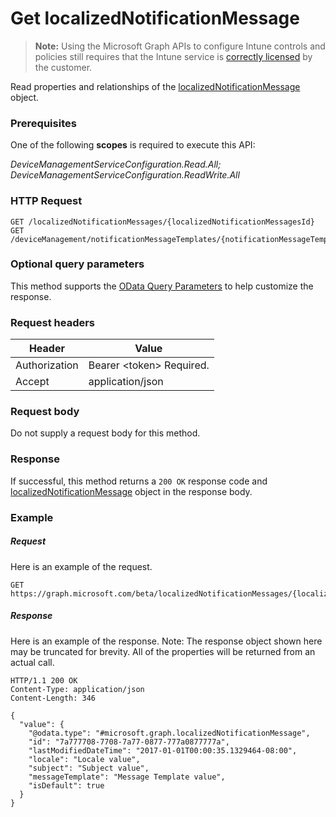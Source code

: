 ﻿# Get localizedNotificationMessage

> **Note:** Using the Microsoft Graph APIs to configure Intune controls and policies still requires that the Intune service is [correctly licensed](https://go.microsoft.com/fwlink/?linkid=839381) by the customer.

Read properties and relationships of the [localizedNotificationMessage](../resources/intune_notification_localizednotificationmessage.md) object.
### Prerequisites
One of the following **scopes** is required to execute this API:

*DeviceManagementServiceConfiguration.Read.All; DeviceManagementServiceConfiguration.ReadWrite.All*
### HTTP Request
<!-- {
  "blockType": "ignored"
}
-->
```http
GET /localizedNotificationMessages/{localizedNotificationMessagesId}
GET /deviceManagement/notificationMessageTemplates/{notificationMessageTemplateId}/localizedNotificationMessages/{localizedNotificationMessageId}
```

### Optional query parameters
This method supports the [OData Query Parameters](http://graph.microsoft.io/docs/overview/query_parameters) to help customize the response.
### Request headers
|Header|Value|
|---|---|
|Authorization|Bearer &lt;token&gt; Required.|
|Accept|application/json|

### Request body
Do not supply a request body for this method.

### Response
If successful, this method returns a `200 OK` response code and [localizedNotificationMessage](../resources/intune_notification_localizednotificationmessage.md) object in the response body.

### Example
##### Request
Here is an example of the request.
```http
GET https://graph.microsoft.com/beta/localizedNotificationMessages/{localizedNotificationMessagesId}
```

##### Response
Here is an example of the response. Note: The response object shown here may be truncated for brevity. All of the properties will be returned from an actual call.
```http
HTTP/1.1 200 OK
Content-Type: application/json
Content-Length: 346

{
  "value": {
    "@odata.type": "#microsoft.graph.localizedNotificationMessage",
    "id": "7a777708-7708-7a77-0877-777a0877777a",
    "lastModifiedDateTime": "2017-01-01T00:00:35.1329464-08:00",
    "locale": "Locale value",
    "subject": "Subject value",
    "messageTemplate": "Message Template value",
    "isDefault": true
  }
}
```



